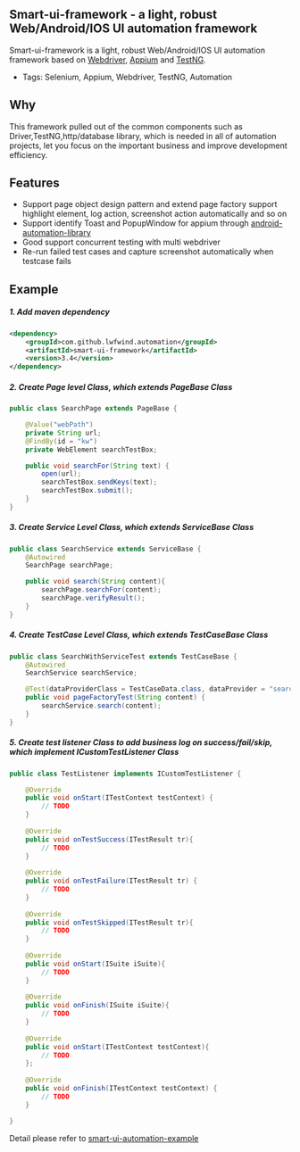 ﻿## Smart-ui-framework - a light, robust Web/Android/IOS UI automation framework

Smart-ui-framework is a light, robust Web/Android/IOS UI automation framework based on [Webdriver](http://seleniumhq.org/), [Appium](http://appium.io/) and [TestNG](http://testng.org/doc/index.html).

* Tags: Selenium, Appium, Webdriver, TestNG, Automation

## Why
This framework pulled out of the common components such as Driver,TestNG,http/database library, which is needed in all of automation projects, let you focus on the important business and improve development efficiency.

## Features
* Support page object design pattern and extend page factory support highlight element, log action, screenshot action automatically and so on
* Support identify Toast and PopupWindow for appium through [android-automation-library](https://github.com/lwfwind/android-automation-library)
* Good support concurrent testing with multi webdriver
* Re-run failed test cases and capture screenshot automatically when testcase fails

## Example
##### 1. Add maven dependency
```xml
<dependency>
    <groupId>com.github.lwfwind.automation</groupId>
    <artifactId>smart-ui-framework</artifactId>
    <version>3.4</version>
</dependency>
```

##### 2. Create Page level Class, which extends PageBase Class

```java
public class SearchPage extends PageBase {

    @Value("webPath")
    private String url;
    @FindBy(id = "kw")
    private WebElement searchTestBox;

    public void searchFor(String text) {
        open(url);
        searchTestBox.sendKeys(text);
        searchTestBox.submit();
    }
}
```

##### 3. Create Service Level Class, which extends ServiceBase Class

```java
public class SearchService extends ServiceBase {
    @Autowired
    SearchPage searchPage;

    public void search(String content){
        searchPage.searchFor(content);
        searchPage.verifyResult();
    }
}
```

##### 4. Create TestCase Level Class, which extends TestCaseBase Class

```java
public class SearchWithServiceTest extends TestCaseBase {
    @Autowired
    SearchService searchService;

    @Test(dataProviderClass = TestCaseData.class, dataProvider = "searchData", description = "搜索测试")
    public void pageFactoryTest(String content) {
        searchService.search(content);
    }
}
```

##### 5. Create test listener Class to add business log on success/fail/skip, which implement ICustomTestListener Class

```java
public class TestListener implements ICustomTestListener {

    @Override
    public void onStart(ITestContext testContext) {
        // TODO
    }
    
    @Override
    public void onTestSuccess(ITestResult tr){
        // TODO
    }
    
    @Override
    public void onTestFailure(ITestResult tr) {
        // TODO
    }
    
    @Override
    public void onTestSkipped(ITestResult tr){
        // TODO
    }
    
    @Override
    public void onStart(ISuite iSuite){
        // TODO
    }
    
    @Override 
    public void onFinish(ISuite iSuite){
        // TODO
    }
    
    @Override
    public void onStart(ITestContext testContext){
        // TODO
    };
    
    @Override
    public void onFinish(ITestContext testContext) {
        // TODO
    }

}
```

Detail please refer to [smart-ui-automation-example](https://github.com/lwfwind/smart-ui-automation-example)


